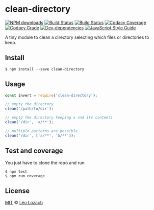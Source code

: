 # clean-directory

[![NPM downloads][downloads-image]][downloads-url]
[![Build Status][travis-image]][travis-url]
[![Build Status][appveyor-image]][appveyor-url]
[![Codacy Coverage][codacy-coverage-image]][codacy-coverage-url]
[![Codacy Grade][codacy-grade-image]][codacy-grade-url]
[![Dev-dependencies][dev-dependencies-image]][dev-dependencies-url]
[![JavaScript Style Guide][javascript-standard-image]][javascript-standard-url]

A tiny module to clean a directory selecting which files or directories to keep.

## Install

```
$ npm install --save clean-directory
```

## Usage

```js
const invert = require('clean-directory');

// empty the directory
clean('/path/to/dir'); 

// empty the directory keeping a and its contents
clean('/dir', 'a/**');

// multiple patterns are possible
clean('/dir', ['a/**', 'b/**']);
```

## Test and coverage
You just have to clone the repo and run

```
$ npm test
$ npm run coverage
```

## License

[MIT](LICENSE) © [Léo Lozach](https://github.com/Leelow)

[downloads-image]: https://img.shields.io/npm/dt/clean-directory.svg?maxAge=3600
[downloads-url]: https://www.npmjs.com/package/clean-directory
[travis-image]: https://travis-ci.org/Leelow/clean-directory.svg?branch=master
[travis-url]: https://travis-ci.org/Leelow/clean-directory
[appveyor-image]: https://ci.appveyor.com/api/projects/status/4qbyuoo6kvxab4b5?svg=true
[appveyor-url]: https://ci.appveyor.com/project/Leelow/clean-directory
[codacy-coverage-image]: https://api.codacy.com/project/badge/Coverage/225159e9829d472f84fdacbceaaf5db5
[codacy-coverage-url]: https://www.codacy.com/app/Leelow/clean-directory?utm_source=github.com&utm_medium=referral&utm_content=Leelow/clean-directory&utm_campaign=Badge_Coverage
[codacy-grade-image]: https://api.codacy.com/project/badge/Grade/225159e9829d472f84fdacbceaaf5db5
[codacy-grade-url]: https://www.codacy.com/app/Leelow/clean-directory?utm_source=github.com&amp;utm_medium=referral&amp;utm_content=Leelow/clean-directory&amp;utm_campaign=Badge_Grade
[dev-dependencies-image]: https://david-dm.org/leelow/clean-directory/dev-status.svg
[dev-dependencies-url]: https://david-dm.org/leelow/clean-directory?type=dev
[javascript-standard-image]: https://img.shields.io/badge/code%20style-standard-brightgreen.svg
[javascript-standard-url]: http://standardjs.com/
